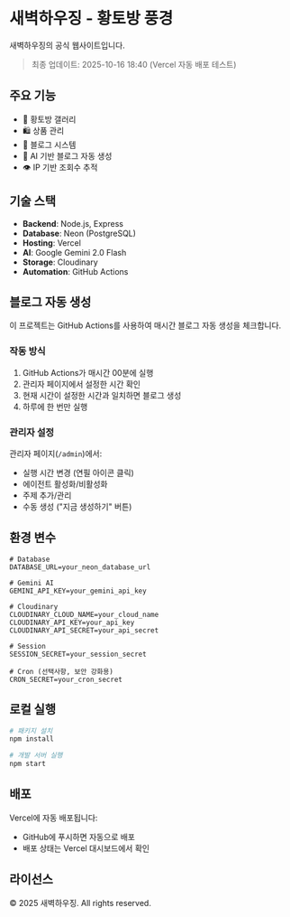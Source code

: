 # 새벽하우징 - 황토방 풍경

새벽하우징의 공식 웹사이트입니다.

> 최종 업데이트: 2025-10-16 18:40 (Vercel 자동 배포 테스트)

## 주요 기능

- 🏡 황토방 갤러리
- 🛍️ 상품 관리
- 📝 블로그 시스템
- 🤖 AI 기반 블로그 자동 생성
- 👁️ IP 기반 조회수 추적

## 기술 스택

- **Backend**: Node.js, Express
- **Database**: Neon (PostgreSQL)
- **Hosting**: Vercel
- **AI**: Google Gemini 2.0 Flash
- **Storage**: Cloudinary
- **Automation**: GitHub Actions

## 블로그 자동 생성

이 프로젝트는 GitHub Actions를 사용하여 매시간 블로그 자동 생성을 체크합니다.

### 작동 방식

1. GitHub Actions가 매시간 00분에 실행
2. 관리자 페이지에서 설정한 시간 확인
3. 현재 시간이 설정한 시간과 일치하면 블로그 생성
4. 하루에 한 번만 실행

### 관리자 설정

관리자 페이지(`/admin`)에서:
- 실행 시간 변경 (연필 아이콘 클릭)
- 에이전트 활성화/비활성화
- 주제 추가/관리
- 수동 생성 ("지금 생성하기" 버튼)

## 환경 변수

```env
# Database
DATABASE_URL=your_neon_database_url

# Gemini AI
GEMINI_API_KEY=your_gemini_api_key

# Cloudinary
CLOUDINARY_CLOUD_NAME=your_cloud_name
CLOUDINARY_API_KEY=your_api_key
CLOUDINARY_API_SECRET=your_api_secret

# Session
SESSION_SECRET=your_session_secret

# Cron (선택사항, 보안 강화용)
CRON_SECRET=your_cron_secret
```

## 로컬 실행

```bash
# 패키지 설치
npm install

# 개발 서버 실행
npm start
```

## 배포

Vercel에 자동 배포됩니다:
- GitHub에 푸시하면 자동으로 배포
- 배포 상태는 Vercel 대시보드에서 확인

## 라이선스

© 2025 새벽하우징. All rights reserved.

